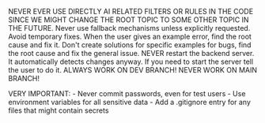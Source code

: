 NEVER EVER USE DIRECTLY AI RELATED FILTERS OR RULES IN THE CODE SINCE WE MIGHT CHANGE THE ROOT TOPIC TO SOME OTHER TOPIC IN THE FUTURE.
Never use fallback mechanisms unless explicitly requested.
Avoid temporary fixes. When the user gives an example error, find the root cause and fix it.
Don't create solutions for specific examples for bugs, find the root cause and fix the general issue.
NEVER restart the backend server. It automatically detects changes anyway. If you need to start the server tell the user to do it.
ALWAYS WORK ON DEV BRANCH! NEVER WORK ON MAIN BRANCH!

VERY IMPORTANT:
    - Never commit passwords, even for test users
    - Use environment variables for all sensitive data
    - Add a .gitignore entry for any files that might contain secrets